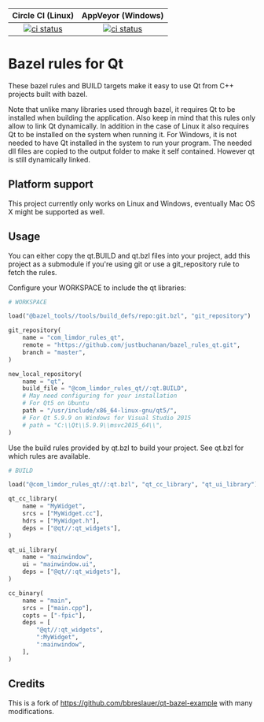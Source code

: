 Circle CI (Linux) | AppVeyor (Windows)
:---: | :---:
[![ci status](https://circleci.com/gh/limdor/bazel_rules_qt.png)](https://app.circleci.com/pipelines/github/limdor/bazel_rules_qt?branch=master) | [![ci status](https://ci.appveyor.com/api/projects/status/8y13hl0xuw37hchl/branch/master?svg=true)](https://ci.appveyor.com/project/limdor/bazel-rules-qt/branch/master)

# Bazel rules for Qt

These bazel rules and BUILD targets make it easy to use Qt from C++ projects built with bazel.

Note that unlike many libraries used through bazel, it requires Qt to be installed when building the application.
Also keep in mind that this rules only allow to link Qt dynamically.
In addition in the case of Linux it also requires Qt to be installed on the system when running it.
For Windows, it is not needed to have Qt installed in the system to run your program. The needed dll files are copied to the output folder to make it self contained. However qt is still dynamically linked.

## Platform support

This project currently only works on Linux and Windows, eventually Mac OS X might be supported as well.

## Usage

You can either copy the qt.BUILD and qt.bzl files into your project, add this project as a submodule if you're using git or use a git_repository rule to fetch the rules.

Configure your WORKSPACE to include the qt libraries:

```python
# WORKSPACE

load("@bazel_tools//tools/build_defs/repo:git.bzl", "git_repository")

git_repository(
    name = "com_limdor_rules_qt",
    remote = "https://github.com/justbuchanan/bazel_rules_qt.git",
    branch = "master",
)

new_local_repository(
    name = "qt",
    build_file = "@com_limdor_rules_qt//:qt.BUILD",
    # May need configuring for your installation
    # For Qt5 on Ubuntu
    path = "/usr/include/x86_64-linux-gnu/qt5/",
    # For Qt 5.9.9 on Windows for Visual Studio 2015
    # path = "C:\\Qt\\5.9.9\\msvc2015_64\\",
)
```

Use the build rules provided by qt.bzl to build your project. See qt.bzl for which rules are available.

```python
# BUILD

load("@com_limdor_rules_qt//:qt.bzl", "qt_cc_library", "qt_ui_library")

qt_cc_library(
    name = "MyWidget",
    srcs = ["MyWidget.cc"],
    hdrs = ["MyWidget.h"],
    deps = ["@qt//:qt_widgets"],
)

qt_ui_library(
    name = "mainwindow",
    ui = "mainwindow.ui",
    deps = ["@qt//:qt_widgets"],
)

cc_binary(
    name = "main",
    srcs = ["main.cpp"],
    copts = ["-fpic"],
    deps = [
        "@qt//:qt_widgets",
        ":MyWidget",
        ":mainwindow",
    ],
)
```

## Credits

This is a fork of https://github.com/bbreslauer/qt-bazel-example with many modifications.
